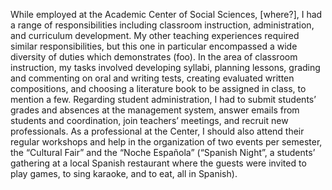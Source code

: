 While employed at the Academic Center of Social Sciences, [where?], I had a range of responsibilities including classroom instruction, administration, and curriculum development. My other teaching experiences required similar responsibilities, but this one in particular encompassed a wide diversity of duties which demonstrates (foo). In the area of classroom instruction, my tasks involved developing syllabi, planning lessons, grading and commenting on oral and writing tests, creating evaluated written compositions, and choosing a literature book to be assigned in class, to mention a few. Regarding student administration, I had to submit students’ grades and absences at the management system, answer emails from students and coordination, join teachers’ meetings, and recruit new professionals. As a professional at the Center, I should also attend their regular workshops and help in the organization of two events per semester, the “Cultural Fair” and the “Noche Española” (“Spanish Night”, a students’ gathering at a local Spanish restaurant where the guests were invited to play games, to sing karaoke, and to eat, all in Spanish). 
